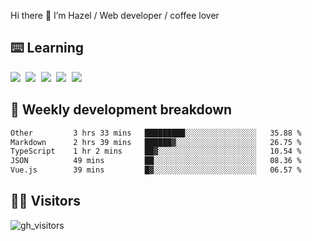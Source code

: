 
Hi there 👋 I’m Hazel / Web developer / coffee lover

## ⌨️ Learning

<samp>
 <a href="https://github.com/vuejs/core"><img src="https://api.iconify.design/logos:vue.svg" /></a>
  <a href="https://github.com/vuejs/core"><img src="https://api.iconify.design/logos:react.svg" /></a>
  <a href="https://github.com/vitejs/vite"><img src="https://api.iconify.design/logos:vitejs.svg" /></a>
  <a href="https://github.com/microsoft/TypeScript"><img src="https://api.iconify.design/logos:typescript-icon.svg" /></a> 
  <a href="https://github.com/unocss/unocss"><img src="https://api.iconify.design/logos:unocss.svg" /></a>
  

</samp>


## 🦀 Weekly development breakdown

<!--START_SECTION:waka-->

```txt
Other         3 hrs 33 mins   █████████░░░░░░░░░░░░░░░░   35.88 %
Markdown      2 hrs 39 mins   ██████▓░░░░░░░░░░░░░░░░░░   26.75 %
TypeScript    1 hr 2 mins     ██▓░░░░░░░░░░░░░░░░░░░░░░   10.54 %
JSON          49 mins         ██░░░░░░░░░░░░░░░░░░░░░░░   08.36 %
Vue.js        39 mins         █▓░░░░░░░░░░░░░░░░░░░░░░░   06.57 %
```

<!--END_SECTION:waka-->
## 👬🏻 Visitors

![gh_visitors](https://profile-counter.glitch.me/Hazel-Lin/count.svg)

